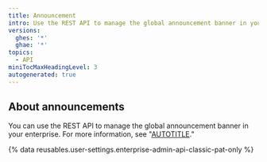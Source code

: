 ```yaml
---
title: Announcement
intro: Use the REST API to manage the global announcement banner in your enterprise.
versions:
  ghes: '*'
  ghae: '*'
topics:
  - API
miniTocMaxHeadingLevel: 3
autogenerated: true
---
```


## About announcements

You can use the REST API to manage the global announcement banner in your enterprise. For more information, see "[AUTOTITLE](/admin/user-management/managing-users-in-your-enterprise/customizing-user-messages-for-your-enterprise#creating-a-global-announcement-banner)."

{% data reusables.user-settings.enterprise-admin-api-classic-pat-only %}


<!-- Content after this section is automatically generated -->
